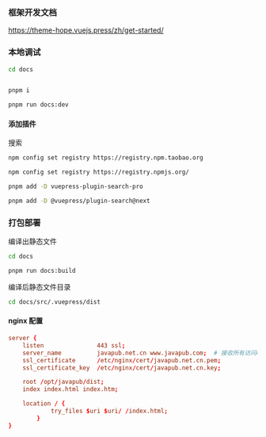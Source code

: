 ### 框架开发文档

https://theme-hope.vuejs.press/zh/get-started/

### 本地调试

```bash
cd docs


pnpm i

pnpm run docs:dev
```

#### 添加插件

搜索

```bash
npm config set registry https://registry.npm.taobao.org

npm config set registry https://registry.npmjs.org/

pnpm add -D vuepress-plugin-search-pro

pnpm add -D @vuepress/plugin-search@next
```


### 打包部署

编译出静态文件

```bash
cd docs

pnpm run docs:build
```

编译后静态文件目录

```bash
cd docs/src/.vuepress/dist
```

#### nginx 配置

```conf
server {
	listen               443 ssl;
	server_name          javapub.net.cn www.javapub.com;  # 接收所有访问443端口的请求
	ssl_certificate      /etc/nginx/cert/javapub.net.cn.pem;
	ssl_certificate_key  /etc/nginx/cert/javapub.net.cn.key;

	root /opt/javapub/dist;
	index index.html index.htm;

	location / {
		    try_files $uri $uri/ /index.html;
        }
}
```